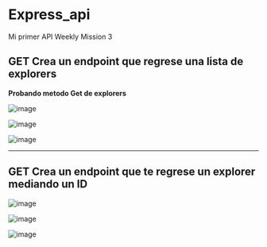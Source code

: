 # Express_api
Mi primer API
Weekly Mission 3

## GET Crea un endpoint que regrese una lista de explorers

__Probando metodo Get de explorers__

![image](https://user-images.githubusercontent.com/99162884/166409108-3c3154ac-4138-4627-9385-441c20432888.png)



![image](https://user-images.githubusercontent.com/99162884/166409125-949f273e-58ce-45f7-9a9a-9a353f2cb241.png)


![image](https://user-images.githubusercontent.com/99162884/166409213-bd2798ac-a875-4f0d-8c1a-f62bf0a33e14.png)

---

## GET Crea un endpoint que te regrese un explorer mediando un ID


![image](https://user-images.githubusercontent.com/99162884/166471596-8216df5f-f23b-4932-82b2-163de198ea38.png)



![image](https://user-images.githubusercontent.com/99162884/166471628-193e95fb-4144-42f9-a96a-8d6057492b39.png)



![image](https://user-images.githubusercontent.com/99162884/166471641-791765d8-0368-4c72-8873-94f8e6bc037a.png)




